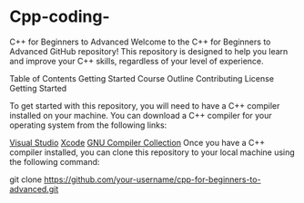 # Cpp-coding-
C++ for Beginners to Advanced
Welcome to the C++ for Beginners to Advanced GitHub repository! This repository is designed to help you learn and improve your C++ skills, regardless of your level of experience.

Table of Contents
Getting Started
Course Outline
Contributing
License
Getting Started

To get started with this repository, you will need to have a C++ compiler installed on your machine. You can download a C++ compiler for your operating system from the following links:

[Visual Studio](https://visualstudio.microsoft.com/downloads/)
[Xcode](https://developer.apple.com/xcode/)
[GNU Compiler Collection](https://gcc.gnu.org/)
Once you have a C++ compiler installed, you can clone this repository to your local machine using the following command:

git clone https://github.com/your-username/cpp-for-beginners-to-advanced.git

